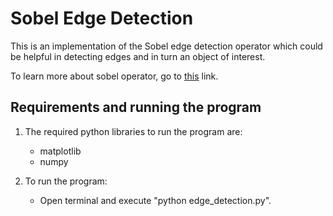 # Sobel Edge Detection
 This is an implementation of the Sobel edge detection operator which could be helpful in detecting edges and in turn an object of interest.
 
 To learn more about sobel operator, go to [this](https://en.wikipedia.org/wiki/Sobel_operator) link.

## Requirements and running the program

1. The required python libraries to run the program are:
    - matplotlib
    - numpy
    
2. To run the program:
    - Open terminal and execute "python edge_detection.py".
